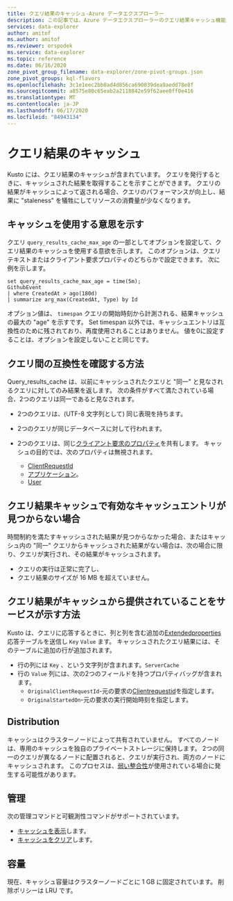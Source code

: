 ```yaml
---
title: クエリ結果のキャッシュ-Azure データエクスプローラー
description: この記事では、Azure データエクスプローラーのクエリ結果キャッシュ機能について説明します。
services: data-explorer
author: amitof
ms.author: amitof
ms.reviewer: orspodek
ms.service: data-explorer
ms.topic: reference
ms.date: 06/16/2020
zone_pivot_group_filename: data-explorer/zone-pivot-groups.json
zone_pivot_groups: kql-flavors
ms.openlocfilehash: 3c1e1eec2bb0ad4d856ca690039dea9aedd78e8f
ms.sourcegitcommit: a8575e80c65eab2a2118842e59f62aee0ff0e416
ms.translationtype: MT
ms.contentlocale: ja-JP
ms.lasthandoff: 06/17/2020
ms.locfileid: "84943134"
---
```

# <a name="query-results-cache"></a>クエリ結果のキャッシュ

Kusto には、クエリ結果のキャッシュが含まれています。 クエリを発行するときに、キャッシュされた結果を取得することを示すことができます。 クエリの結果がキャッシュによって返される場合、クエリのパフォーマンスが向上し、結果に "staleness" を犠牲にしてリソースの消費量が少なくなります。

## <a name="indicating-willingness-to-use-the-cache"></a>キャッシュを使用する意思を示す

クエリ `query_results_cache_max_age` の一部としてオプションを設定して、クエリ結果のキャッシュを使用する意欲を示します。 このオプションは、クエリテキストまたはクライアント要求プロパティのどちらかで設定できます。 次に例を示します。

```kusto
set query_results_cache_max_age = time(5m);
GithubEvent
| where CreatedAt > ago(180d)
| summarize arg_max(CreatedAt, Type) by Id
```

オプション値は、 `timespan` クエリの開始時刻から計測される、結果キャッシュの最大の "age" を示すです。 Set timespan 以外では、キャッシュエントリは互換性のために残されており、再度使用されることはありません。 値を0に設定することは、オプションを設定しないことと同じです。

## <a name="how-compatibility-between-queries-is-determined"></a>クエリ間の互換性を確認する方法

Query_results_cache は、以前にキャッシュされたクエリと "同一" と見なされるクエリに対してのみ結果を返します。 次の条件がすべて満たされている場合、2つのクエリは同一であると見なされます。

* 2つのクエリは、(UTF-8 文字列として) 同じ表現を持ちます。

* 2つのクエリが同じデータベースに対して行われます。

* 2つのクエリは、同じ[クライアント要求のプロパティ](../api/netfx/request-properties.md)を共有します。 キャッシュの目的では、次のプロパティは無視されます。
   * [ClientRequestId](../api/netfx/request-properties.md#the-clientrequestid-x-ms-client-request-id-named-property)
   * [アプリケーション](../api/netfx/request-properties.md#the-application-x-ms-app-named-property)。
   * [User](../api/netfx/request-properties.md#the-user-x-ms-user-named-property)

## <a name="if-the-query-results-cache-cant-find-a-valid-cache-entry"></a>クエリ結果キャッシュで有効なキャッシュエントリが見つからない場合

時間制約を満たすキャッシュされた結果が見つからなかった場合、またはキャッシュ内の "同一" クエリからキャッシュされた結果がない場合は、次の場合に限り、クエリが実行され、その結果がキャッシュされます。 

* クエリの実行は正常に完了し、
* クエリ結果のサイズが 16 MB を超えていません。

## <a name="how-the-service-indicates-that-the-query-results-are-being-served-from-the-cache"></a>クエリ結果がキャッシュから提供されていることをサービスが示す方法

Kusto は、クエリに応答するときに、列と列を含む追加の[Extendedproperties](../api/rest/response.md)応答テーブルを送信し `Key` `Value` ます。
キャッシュされたクエリ結果には、そのテーブルに追加の行が追加されます。
* 行の列には `Key` 、という文字列が含まれます。`ServerCache`
* 行の `Value` 列には、次の2つのフィールドを持つプロパティバッグが含まれます。
   * `OriginalClientRequestId`-元の要求の[Clientrequestid](../api/netfx/request-properties.md#the-clientrequestid-x-ms-client-request-id-named-property)を指定します。
   * `OriginalStartedOn`-元の要求の実行開始時刻を指定します。

## <a name="distribution"></a>Distribution

キャッシュはクラスターノードによって共有されていません。 すべてのノードは、専用のキャッシュを独自のプライベートストレージに保持します。 2つの同一のクエリが異なるノードに配置されると、クエリが実行され、両方のノードにキャッシュされます。 このプロセスは、[弱い整合性](../concepts/queryconsistency.md)が使用されている場合に発生する可能性があります。

## <a name="management"></a>管理

次の管理コマンドと可観測性コマンドがサポートされています。

* [キャッシュを表示](../management/show-query-results-cache-command.md)します。
* [キャッシュをクリア](../management/clear-query-results-cache-command.md)します。

## <a name="capacity"></a>容量

現在、キャッシュ容量はクラスターノードごとに 1 GB に固定されています。
削除ポリシーは LRU です。
